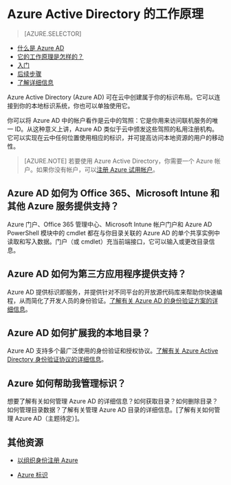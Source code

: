 <properties 
	pageTitle="Azure Active Directory 的工作原理 | Azure"
	description="Azure Active Directory 可在云中创建属于你的标识布局。它可以连接到你的本地标识系统，你也可以单独使用它。"
	services="active-directory" 
	documentationCenter="" 
	authors="curtand" 
	manager="terrylan" 
	editor=""/>

<tags 
	ms.service="active-directory" 
	ms.date="01/05/2016"
	wacn.date="06/03/2016"/>



# Azure Active Directory 的工作原理
> [AZURE.SELECTOR]
- [什么是 Azure AD](/documentation/articles/active-directory-whatis)
- [它的工作原理是怎样的？](/documentation/articles/active-directory-works)
- [入门](/documentation/articles/active-directory-get-started)
- [后续步骤](/documentation/articles/active-directory-next-steps)
- [了解详细信息](/documentation/articles/active-directory-learn-map)


Azure Active Directory (Azure AD) 可在云中创建属于你的标识布局。它可以连接到你的本地标识系统，你也可以单独使用它。

你可以将 Azure AD 中的帐户看作是云中的驾照：它是你用来访问联机服务的唯一 ID。从这种意义上讲，Azure AD 类似于云中颁发这些驾照的私用注册机构。它可以实现在云中任何位置使用相应的标识，并可提高访问本地资源的用户的移动性。 

> [AZURE.NOTE] 若要使用 Azure Active Directory，你需要一个 Azure 帐户。如果你没有帐户，可以[注册 Azure 试用帐户](/pricing/1rmb-trial)。

## Azure AD 如何为 Office 365、Microsoft Intune 和其他 Azure 服务提供支持？
Azure 门户、Office 365 管理中心、Microsoft Intune 帐户门户和 Azure AD PowerShell 模块中的 cmdlet 都在与你目录关联的 Azure AD 的单个共享实例中读取和写入数据。门户（或 cmdlet）充当前端接口，它可以输入或更改目录信息。
## Azure AD 如何为第三方应用程序提供支持？
Azure AD 提供标识即服务，并提供针对不同平台的开放源代码库来帮助你快速编程，从而简化了开发人员的身份验证。[了解有关 Azure AD 的身份验证方案的详细信息](/documentation/articles/active-directory-authentication-scenarios/)。


## Azure AD 如何扩展我的本地目录？
Azure AD 支持多个最广泛使用的身份验证和授权协议。[了解有关 Azure Active Directory 身份验证协议的详细信息](https://msdn.microsoft.com/zh-CN/library/azure/dn151124.aspx)。 

## Azure 如何帮助我管理标识？
想要了解有关如何管理 Azure AD 的详细信息？如何获取目录？如何删除目录？如何管理目录数据？了解有关管理 Azure AD 目录的详细信息。[了解有关如何管理 Azure AD（主题待定）]。

## 其他资源

* [以组织身份注册 Azure](/documentation/articles/sign-up-organization)

* [Azure 标识](/documentation/articles/fundamentals-identity)


<!---HONumber=Mooncake_0516_2016-->